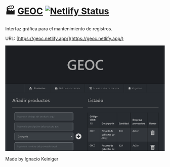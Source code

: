 # 🏭 [GEOC](https://geoc.netlify.app/) [![Netlify Status](https://api.netlify.com/api/v1/badges/7b581a0e-c8a3-4a29-9bb4-2e696b55e577/deploy-status)](https://app.netlify.com/sites/geoc/deploys)

Interfaz gráfica para el mantenimiento de registros.

URL: [https://geoc.netlify.app/](https://geoc.netlify.app/)

![App image](./GEOC.png)

Made by Ignacio Keiniger